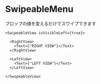 # SwipeableMenu
プロップの値を変えるだけでスワイプできます

```
<SwipeableView isVisibleLeft={true}>
  
  <RightView>
    <Text>{"RIGHT VIEW"}</Text>
  </RightView>
  
  <LeftView>
    <Text>{"LEFT VIEW"}</Text>
  </LeftView>
  
</SwipeableView>
```
